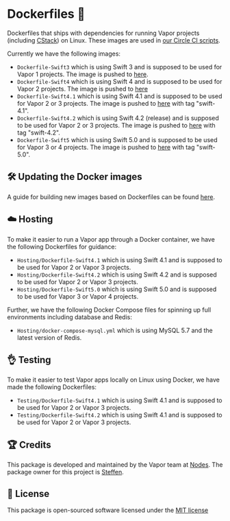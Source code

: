 # Dockerfiles 🐳

Dockerfiles that ships with dependencies for running Vapor projects (including [CStack](https://github.com/nodes-vapor/cstack)) on Linux. These images are used in [our Circle CI scripts](https://github.com/nodes-vapor/readme/tree/master/Configuration/.circleci).

Currently we have the following images:

- `Dockerfile-Swift3` which is using Swift 3 and is supposed to be used for Vapor 1 projects. The image is pushed to [here](https://hub.docker.com/r/brettrtoomey/vapor1-ci/).
- `Dockerfile-Swift4` which is using Swift 4 and is supposed to be used for Vapor 2 projects. The image is pushed to [here](https://hub.docker.com/r/brettrtoomey/vapor-ci/)
- `Dockerfile-Swift4.1` which is using Swift 4.1 and is supposed to be used for Vapor 2 or 3 projects. The image is pushed to [here](https://hub.docker.com/r/nodesvapor/vapor-ci) with tag "swift-4.1".
- `Dockerfile-Swift4.2` which is using Swift 4.2 (release) and is supposed to be used for Vapor 2 or 3 projects. The image is pushed to [here](https://hub.docker.com/r/nodesvapor/vapor-ci) with tag "swift-4.2".
- `Dockerfile-Swift5` which is using Swift 5.0 and is supposed to be used for Vapor 3 or 4 projects. The image is pushed to [here](https://hub.docker.com/r/nodesvapor/vapor-ci) with tag "swift-5.0".

## 🛠 Updating the Docker images

A guide for building new images based on Dockerfiles can be found [here](https://circleci.com/docs/2.0/custom-images/).

## ☁️ Hosting

To make it easier to run a Vapor app through a Docker container, we have the following Dockerfiles for guidance:

- `Hosting/Dockerfile-Swift4.1` which is using Swift 4.1 and is supposed to be used for Vapor 2 or Vapor 3 projects.
- `Hosting/Dockerfile-Swift4.2` which is using Swift 4.2 and is supposed to be used for Vapor 2 or Vapor 3 projects.
- `Hosting/Dockerfile-Swift5.0` which is using Swift 5.0 and is supposed to be used for Vapor 3 or Vapor 4 projects.

Further, we have the following Docker Compose files for spinning up full environments including database and Redis:

- `Hosting/docker-compose-mysql.yml` which is using MySQL 5.7 and the latest version of Redis.

## 👌 Testing

To make it easier to test Vapor apps locally on Linux using Docker, we have made the following Dockerfiles:

- `Testing/Dockerfile-Swift4.1` which is using Swift 4.1 and is supposed to be used for Vapor 2 or Vapor 3 projects.
- `Testing/Dockerfile-Swift4.2` which is using Swift 4.1 and is supposed to be used for Vapor 2 or Vapor 3 projects.

## 🏆 Credits

This package is developed and maintained by the Vapor team at [Nodes](https://www.nodesagency.com).
The package owner for this project is [Steffen](https://github.com/steffendsommer).

## 📄 License

This package is open-sourced software licensed under the [MIT license](http://opensource.org/licenses/MIT)
